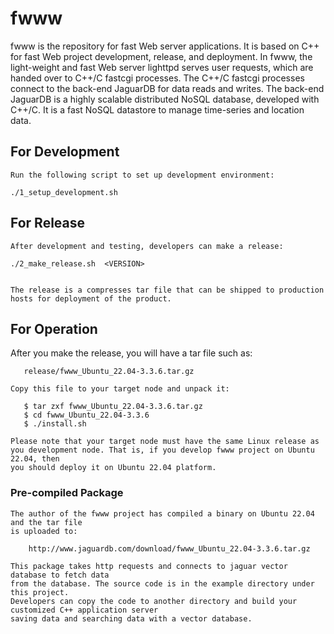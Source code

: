 # fwww 

 fwww is the repository for fast Web server applications.
 It is based on C++ for fast Web project development, release, and deployment.
 In fwww, the light-weight and fast Web server lighttpd serves user requests,
 which are handed over to C++/C fastcgi processes. The C++/C fastcgi processes
 connect to the back-end JaguarDB for data reads and writes.
 The back-end JaguarDB is a highly scalable distributed NoSQL database, developed
 with C++/C. It is a fast NoSQL datastore to manage time-series and location data.


## For Development

	Run the following script to set up development environment:

	./1_setup_development.sh


## For Release

	After development and testing, developers can make a release:

    ./2_make_release.sh  <VERSION>


	The release is a compresses tar file that can be shipped to production
	hosts for deployment of the product.


## For Operation

   After you make the release, you will have a tar file such as:

       release/fwww_Ubuntu_22.04-3.3.6.tar.gz

    Copy this file to your target node and unpack it:

       $ tar zxf fwww_Ubuntu_22.04-3.3.6.tar.gz
       $ cd fwww_Ubuntu_22.04-3.3.6
       $ ./install.sh

    Please note that your target node must have the same Linux release as
    you development node. That is, if you develop fwww project on Ubuntu 22.04, then 
    you should deploy it on Ubuntu 22.04 platform.


### Pre-compiled Package

    The author of the fwww project has compiled a binary on Ubuntu 22.04 and the tar file
    is uploaded to:

        http://www.jaguardb.com/download/fwww_Ubuntu_22.04-3.3.6.tar.gz

    This package takes http requests and connects to jaguar vector database to fetch data
    from the database. The source code is in the example directory under this project.
    Developers can copy the code to another directory and build your customized C++ application server
    saving data and searching data with a vector database.


